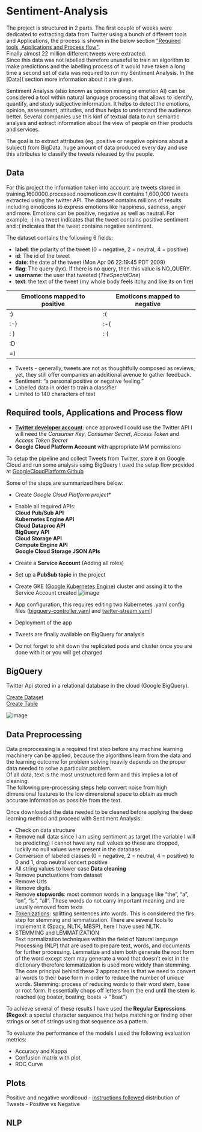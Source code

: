 # Sentiment-Analysis

The project is structured in 2 parts.
The first couple of weeks were dedicated to extracting data from Twitter using a bunch of different tools and Applications, the process is shown in the below section ["Required tools, Applications and Process flow"](https://github.com/davidellavalle/Social-media-and-Big-Data/blob/main/README.md#required-tools-applications-and-process-flow).  
Finally almost 22 million different tweets were extracted.  
Since this data was not labelled therefore unuseful to train an algorithm to make predictions and the labelling process of it would have taken a long time a second set of data was required to run my Sentiment Analysis. In the [Data]( section more information about it are given.

Sentiment Analysis (also known as opinion mining or emotion AI) can be considered a tool within natural language processing that allows to identify, quantify, and study subjective information. It helps to detect the emotions, opinion, assessment, attitudes, and thus helps to understand the audience better. Several companies use this kinf of textual data to run semantic analysis and extract information about the view of people on thier products and services.

The goal is to extract attributes (eg. positive or negative opinions about a subject) from BigData, huge amount of data produced every day and use this attributes to classify the tweets released by the people.

## Data

For this project the information taken into account are tweets stored in training.1600000.processed.noemoticon.csv
It contains 1,600,000 tweets extracted using the twitter API. The dataset contains millions of results including emoticons to express emotions like happiness, sadness, anger and more. Emotions can be positive, negative as well as neutral. For example, :) in a tweet indicates that the tweet contains positive sentiment and :( indicates that the tweet contains negative sentiment.

The dataset contains the following 6 fields:
- **label**: the polarity of the tweet (0 = negative, 2 = neutral, 4 = positive)
- **id**: The id of the tweet
- **date**: the date of the tweet (Mon Apr 06 22:19:45 PDT 2009)
- **flag**: The query (lyx). If there is no query, then this value is NO_QUERY.
- **username**: the user that tweeted (_TheSpecialOne_)
- **text**: the text of the tweet (my whole body feels itchy and like its on fire)

| Emoticons mapped to positive | Emoticons mapped to negative|
| ------------- | ------------- |
:) | :(
:-) | :-(
: ) | : (
:D |
=)  |

- Tweets - generally, tweets are not as thoughtfully composed as reviews, yet, they still offer companies an additional avenue to gather feedback.
- Sentiment: “a personal positive or negative feeling.”
- Labelled data in order to train a classifier
- Limited to 140 characters of text  

## Required tools, Applications and Process flow

- [**Twitter developer account**](https://developer.twitter.com/en/apply-for-access): once approved I could use the Twitter API
I will need the *Consumer Key*, *Consumer Secret*, *Access Token* and *Access Token Secret*
- **Google Cloud Platform Account** with appropriate IAM permissions  

To setup the pipeline and collect Tweets from Twitter, store it on Google Cloud and run some analysis using BigQuery I used the setup flow provided at [GoogleCloudPlatform Github](https://github.com/GoogleCloudPlatform/kubernetes-bigquery-python/tree/master/pubsub#create-and-configure-a-google-cloud-platform-project)

Some of the steps are summarized here below:
- Create *Google Cloud Platform project**
- Enable all required APIs:  
**Cloud Pub/Sub API  
Kubernetes Engine API    
Cloud Dataproc API  
BigQuery API  
Cloud Storage API    
Compute Engine API  
Google Cloud Storage JSON APIs**    
- Create a **Service Account** (Adding all roles)
- Set up a **PubSub topic** in the project
- Create GKE ([Google Kubernetes Engine](https://cloud.google.com/kubernetes-engine/)) cluster and assing it to the Service Account created
![image](https://user-images.githubusercontent.com/73824871/112852417-31d8d280-90ac-11eb-9239-388a174a60e9.png)
- App configuration, this requires editing two Kubernetes .yaml config files ([bigquery-controller.yaml](https://github.com/davidellavalle/Social-media-and-Big-Data/blob/main/bigquery-controller.yaml) and [twitter-stream.yaml](https://github.com/davidellavalle/Social-media-and-Big-Data/blob/main/twitter-stream.yaml))
- Deployment of the app
- Tweets are finally available on BigQuery for analysis

- Do not forget to shit down the replicated pods and cluster once you are done with it or you will get charged

## BigQuery

Twitter Api stored in a relational database in the cloud (Google BigQuery).

[Create Dataset](https://cloud.google.com/bigquery/docs/datasets)  
[Create Table](https://cloud.google.com/bigquery/docs/tables)

![image](https://user-images.githubusercontent.com/73824871/112867145-d8c46b00-90ba-11eb-91af-03c7356093a8.png)



## Data Preprocessing
Data preprocessing is a required first step before any machine learning machinery can be applied, because the algorithms learn from the data and the learning outcome for problem solving heavily depends on the proper data needed to solve a particular problem.  
Of all data, text is the most unstructured form and this implies a lot of cleaning.  
The following pre-processing steps help convert noise from high dimensional features to the low dimensional space to obtain as much accurate information as possible from the text.

Once downloaded the data needed to be cleaned before applying the deep learning method and proceed with Sentiment Analysis:

- Check on data structure
- Remove null data: since I am using sentiment as target (the variable I will be predicting) I cannot have any null values so these are dropped, luckily no null values were present in the database.
- Conversion of labeled classes (0 = negative, 2 = neutral, 4 = positive) to 0 and 1, drop neutral voncert positive
- All string values to lower case
**Data cleaning** 
- Remove punctuations from dataset
- Remove Urls
- Remove digits.
- Remove **stopwords**: most common words in a language like “the”, “a”, “on”, “is”, “all”. These words do not carry important meaning and are usually removed from texts
- [Tokenizations](https://www.analyticsvidhya.com/blog/2019/07/how-get-started-nlp-6-unique-ways-perform-tokenization/): splitting sentences into words. This is considered the firs step for stemming and lemmatization.
There are several tools to implement it (Spacy, NLTK, MBSP), here I have used NLTK.
- STEMMING and LEMMATIZATION  
Text normalization techniques within the field of Natural language Processing (NLP) that are used to prepare text, words, and documents for further processing.
Lemmatize and stem both generate the root form of the word except stem may generate a word that doesn’t exist in the dictionary therefore lemmatization is used more widely than stemming. The core principal behind these 2 approaches is that we need to convert all words to their base form in order to reduce the number of unique words.
Stemming: process of reducing words to their word stem, base or root form. It essentially chops off letters from the end until the stem is reached (eg boater, boating, boats -> "Boat")

To achieve several of these results I have used the **Regular Expressions (Regex)**: a special character sequence that helps matching or finding other strings or set of strings using that sequence as a pattern.  

To evaluate the performance of the models I used the following evaluation metrics:

- Accuracy and Kappa
- Confusion matrix with plot
- ROC Curve

## Plots

Positive and negative wordlcoud - [instructions followed](https://re-thought.com/creating-wordclouds-in-python/)
distribution of Tweets - Positive vs Negative 

## NLP



